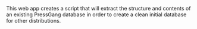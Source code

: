 This web app creates a script that will extract the structure and contents of an existing PressGang database in order to create a clean initial database for other distributions.